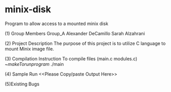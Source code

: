 # minix-disk
Program to allow access to a mounted minix disk

(1) Group Members
Group_A
Alexander DeCamillo
Sarah Alzahrani


(2) Project Description
The purpose of this project is to utilize C language to mount Minix image file.


(3) Compilation Instruction
To compile files (main.c modules.c)
~$make 
To run program
~$./main


(4) Sample Run
<<Please Copy/paste Output Here>>


(5)Existing Bugs
